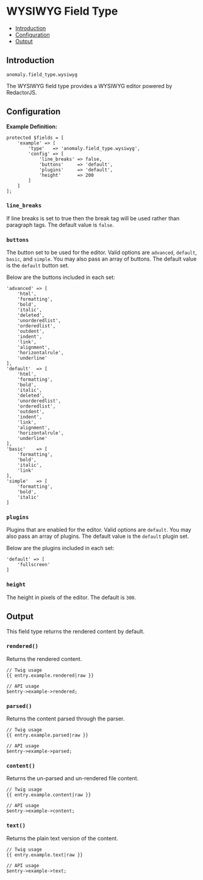 # WYSIWYG Field Type

- [Introduction](#introduction)
- [Configuration](#configuration)
- [Output](#output)


<a name="introduction"></a>
## Introduction

`anomaly.field_type.wysiwyg`

The WYSIWYG field type provides a WYSIWYG editor powered by RedactorJS.


<a name="configuration"></a>
## Configuration

**Example Definition:**

    protected $fields = [
        'example' => [
            'type'   => 'anomaly.field_type.wysiwyg',
            'config' => [
                'line_breaks' => false,
                'buttons'     => 'default',
                'plugins'     => 'default',
                'height'      => 200
            ]
        ]
    ];

### `line_breaks`

If line breaks is set to true then the break tag will be used rather than paragraph tags. The default value is `false`.

### `buttons`

The button set to be used for the editor. Valid options are `advanced`, `default`, `basic`, and `simple`. You may also pass an array of buttons. The default value is the `default` button set.

Below are the buttons included in each set:

    'advanced' => [
        'html',
        'formatting',
        'bold',
        'italic',
        'deleted',
        'unorderedlist',
        'orderedlist',
        'outdent',
        'indent',
        'link',
        'alignment',
        'horizontalrule',
        'underline'
    ],
    'default'  => [
        'html',
        'formatting',
        'bold',
        'italic',
        'deleted',
        'unorderedlist',
        'orderedlist',
        'outdent',
        'indent',
        'link',
        'alignment',
        'horizontalrule',
        'underline'
    ],
    'basic'    => [
        'formatting',
        'bold',
        'italic',
        'link'
    ],
    'simple'   => [
        'formatting',
        'bold',
        'italic'
    ]

### `plugins`

Plugins that are enabled for the editor. Valid options are `default`. You may also pass an array of plugins. The default value is the `default` plugin set.  

Below are the plugins included in each set:

    'default' => [
        'fullscreen'
    ]

### `height`

The height in pixels of the editor. The default is `300`.


<a name="output"></a>
## Output

This field type returns the rendered content by default.

### `rendered()`

Returns the rendered content.

    // Twig usage
    {{ entry.example.rendered|raw }}
    
    // API usage
    $entry->example->rendered;

### `parsed()`

Returns the content parsed through the parser.

    // Twig usage
    {{ entry.example.parsed|raw }}
    
    // API usage
    $entry->example->parsed;

### `content()`

Returns the un-parsed and un-rendered file content.

    // Twig usage
    {{ entry.example.content|raw }}
    
    // API usage
    $entry->example->content;

### `text()`

Returns the plain text version of the content.

    // Twig usage
    {{ entry.example.text|raw }}
    
    // API usage
    $entry->example->text;
